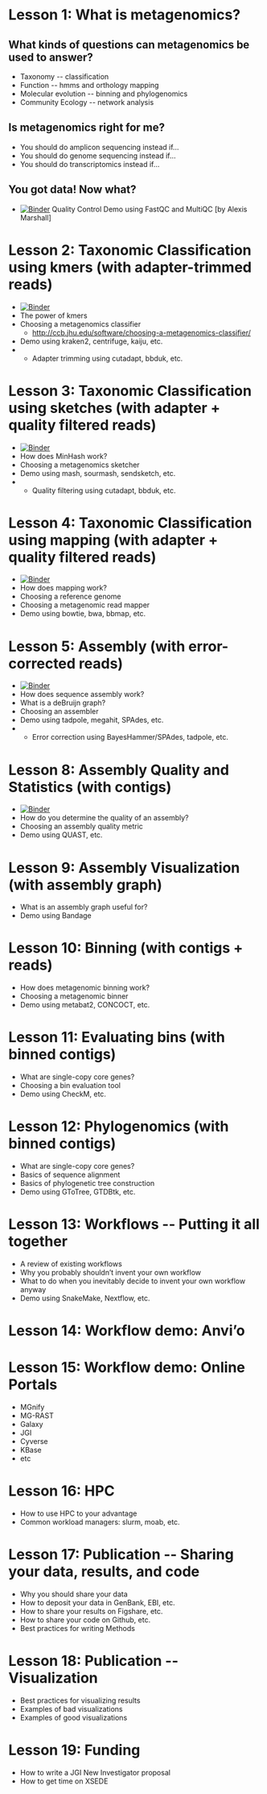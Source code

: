 
# Lesson 1: What is metagenomics?
## What kinds of questions can metagenomics be used to answer?
* Taxonomy -- classification
* Function -- hmms and orthology mapping
* Molecular evolution -- binning and phylogenomics
* Community Ecology -- network analysis
## Is metagenomics right for me?
* You should do amplicon sequencing instead if…
* You should do genome sequencing instead if…
* You should do transcriptomics instead if…
## You got data! Now what?
* [![Binder](https://mybinder.org/badge_logo.svg)](https://mybinder.org/v2/gh/biovcnet/metagenomics-binder-qc/master?urlpath=lab) Quality Control Demo using FastQC and MultiQC [by Alexis Marshall]


# Lesson 2: Taxonomic Classification using kmers (with adapter-trimmed reads)
* [![Binder](https://mybinder.org/badge_logo.svg)](https://mybinder.org/v2/gh/biovcnet/metagenomics-binder-qc/master?urlpath=lab)
* The power of kmers
* Choosing a metagenomics classifier
  * http://ccb.jhu.edu/software/choosing-a-metagenomics-classifier/
* Demo using kraken2, centrifuge, kaiju, etc.
* + Adapter trimming using cutadapt, bbduk, etc.

# Lesson 3: Taxonomic Classification using sketches (with adapter + quality filtered reads)
* [![Binder](https://mybinder.org/badge_logo.svg)](https://mybinder.org/v2/gh/biovcnet/metagenomics-binder-qc/master?urlpath=lab)
* How does MinHash work?
* Choosing a metagenomics sketcher
* Demo using mash, sourmash, sendsketch, etc.
* + Quality filtering using cutadapt, bbduk, etc.

# Lesson 4: Taxonomic Classification using mapping (with adapter + quality filtered reads)
* [![Binder](https://mybinder.org/badge_logo.svg)](https://mybinder.org/v2/gh/biovcnet/metagenomics-binder-qc/master?urlpath=lab)
* How does mapping work?
* Choosing a reference genome
* Choosing a metagenomic read mapper
* Demo using bowtie, bwa, bbmap, etc.

# Lesson 5: Assembly (with error-corrected reads)
* [![Binder](https://mybinder.org/badge_logo.svg)](https://mybinder.org/v2/gh/biovcnet/metagenomics-binder-assembly/master?urlpath=lab)
* How does sequence assembly work?
* What is a deBruijn graph?
* Choosing an assembler
* Demo using tadpole, megahit, SPAdes, etc.
* + Error correction using BayesHammer/SPAdes, tadpole, etc.

# Lesson 8: Assembly Quality and Statistics (with contigs)
* [![Binder](https://mybinder.org/badge_logo.svg)](https://mybinder.org/v2/gh/biovcnet/metagenomics-binder-assembly/master?urlpath=lab)
* How do you determine the quality of an assembly?
* Choosing an assembly quality metric
* Demo using QUAST, etc.

# Lesson 9: Assembly Visualization (with assembly graph)
* What is an assembly graph useful for?
* Demo using Bandage

# Lesson 10: Binning (with contigs + reads)
* How does metagenomic binning work?
* Choosing a metagenomic binner
* Demo using metabat2, CONCOCT, etc.

# Lesson 11: Evaluating bins (with binned contigs)
* What are single-copy core genes?
* Choosing a bin evaluation tool
* Demo using CheckM, etc.

# Lesson 12: Phylogenomics (with binned contigs)
* What are single-copy core genes?
* Basics of sequence alignment
* Basics of phylogenetic tree construction
* Demo using GToTree, GTDBtk, etc.

# Lesson 13: Workflows -- Putting it all together
* A review of existing workflows
* Why you probably shouldn’t invent your own workflow
* What to do when you inevitably decide to invent your own workflow anyway
* Demo using SnakeMake, Nextflow, etc.

# Lesson 14: Workflow demo: Anvi’o 

# Lesson 15: Workflow demo: Online Portals
* MGnify
* MG-RAST
* Galaxy
* JGI
* Cyverse
* KBase
* etc

# Lesson 16: HPC
* How to use HPC to your advantage
* Common workload managers: slurm, moab, etc.

# Lesson 17: Publication -- Sharing your data, results, and code
* Why you should share your data
* How to deposit your data in GenBank, EBI, etc.
* How to share your results on Figshare, etc.
* How to share your code on Github, etc.
* Best practices for writing Methods

# Lesson 18: Publication -- Visualization
* Best practices for visualizing results
* Examples of bad visualizations
* Examples of good visualizations

# Lesson 19: Funding
* How to write a JGI New Investigator proposal
* How to get time on XSEDE

